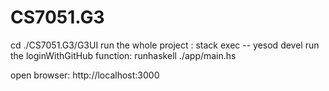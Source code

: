 # CS7051.G3

cd ./CS7051.G3/G3UI
run the whole project : stack exec -- yesod devel
run the loginWithGitHub function: runhaskell ./app/main.hs

open browser: http://localhost:3000
